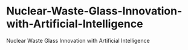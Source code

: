 # Nuclear-Waste-Glass-Innovation-with-Artificial-Intelligence
Nuclear Waste Glass Innovation with Artificial Intelligence
